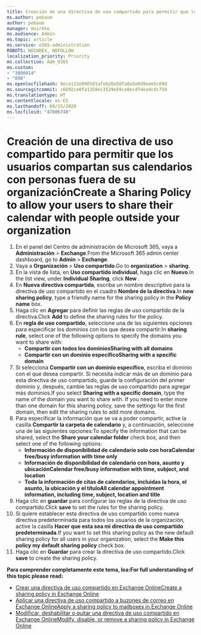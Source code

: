 ```yaml
---
title: Creación de una directiva de uso compartido para permitir que los usuarios compartan sus calendarios con personas fuera de su organización
ms.author: pebaum
author: pebaum
manager: mnirkhe
ms.audience: Admin
ms.topic: article
ms.service: o365-administration
ROBOTS: NOINDEX, NOFOLLOW
localization_priority: Priority
ms.collection: Adm_O365
ms.custom:
- "3800014"
- "898"
ms.openlocfilehash: 9ece122e0905d1afeb26e50fa0a5e049eee5c09d
ms.sourcegitcommit: c6692ce0fa1358ec3529e59ca0ecdfdea4cdc759
ms.translationtype: HT
ms.contentlocale: es-ES
ms.lasthandoff: 09/15/2020
ms.locfileid: "47806740"
---
```

# <a name="create-a-sharing-policy-to-allow-your-users-to-share-their-calendar-with-people-outside-your-organization"></a><span data-ttu-id="92dfd-102">Creación de una directiva de uso compartido para permitir que los usuarios compartan sus calendarios con personas fuera de su organización</span><span class="sxs-lookup"><span data-stu-id="92dfd-102">Create a Sharing Policy to allow your users to share their calendar with people outside your organization</span></span>

1. <span data-ttu-id="92dfd-103">En el panel del Centro de administración de Microsoft 365, vaya a **Administración** > **Exchange**.</span><span class="sxs-lookup"><span data-stu-id="92dfd-103">From the Microsoft 365 admin center dashboard, go to **Admin** > **Exchange**.</span></span>
2. <span data-ttu-id="92dfd-104">Vaya a **Organización** > **Uso compartido**.</span><span class="sxs-lookup"><span data-stu-id="92dfd-104">Go to **organization** > **sharing**.</span></span>
3. <span data-ttu-id="92dfd-105">En la vista de lista, en **Uso compartido individual**, haga clic en **Nuevo**.</span><span class="sxs-lookup"><span data-stu-id="92dfd-105">In the list view, under **Individual Sharing**, click **New** .</span></span>
4. <span data-ttu-id="92dfd-106">En **Nueva directiva compartida**, escriba un nombre descriptivo para la directiva de uso compartido en el cuadro **Nombre de la directiva**.</span><span class="sxs-lookup"><span data-stu-id="92dfd-106">In **new sharing policy**, type a friendly name for the sharing policy in the **Policy name** box.</span></span>
5. <span data-ttu-id="92dfd-107">Haga clic en **Agregar** para definir las reglas de uso compartido de la directiva.</span><span class="sxs-lookup"><span data-stu-id="92dfd-107">Click **Add**  to define the sharing rules for the policy.</span></span>
6. <span data-ttu-id="92dfd-108">En **regla de uso compartido**, seleccione una de las siguientes opciones para especificar los dominios con los que desea compartir:</span><span class="sxs-lookup"><span data-stu-id="92dfd-108">In **sharing rule**, select one of the following options to specify the domains you want to share with:</span></span>
    - <span data-ttu-id="92dfd-109">**Compartir con todos los dominios**</span><span class="sxs-lookup"><span data-stu-id="92dfd-109">**Sharing with all domains**</span></span>
    - <span data-ttu-id="92dfd-110">**Compartir con un dominio específico**</span><span class="sxs-lookup"><span data-stu-id="92dfd-110">**Sharing with a specific domain**</span></span>
8. <span data-ttu-id="92dfd-p101">Si selecciona **Compartir con un dominio específico**, escriba el dominio con el que desea compartir. Si necesita indicar más de un dominio para esta directiva de uso compartido, guarde la configuración del primer dominio y, después, cambie las reglas de uso compartido para agregar más dominios.</span><span class="sxs-lookup"><span data-stu-id="92dfd-p101">If you select **Sharing with a specific domain**, type the name of the domain you want to share with. If you need to enter more than one domain for this sharing policy, save the settings for the first domain, then edit the sharing rules to add more domains.</span></span>
9. <span data-ttu-id="92dfd-113">Para especificar la información que se va a poder compartir, active la casilla **Compartir la carpeta de calendario** y, a continuación, seleccione una de las siguientes opciones:</span><span class="sxs-lookup"><span data-stu-id="92dfd-113">To specify the information that can be shared, select the **Share your calendar folder** check box, and then select one of the following options:</span></span>
    - <span data-ttu-id="92dfd-114">**Información de disponibilidad de calendario solo con hora**</span><span class="sxs-lookup"><span data-stu-id="92dfd-114">**Calendar free/busy information with time only**</span></span>
    - <span data-ttu-id="92dfd-115">**Información de disponibilidad de calendario con hora, asunto y ubicación**</span><span class="sxs-lookup"><span data-stu-id="92dfd-115">**Calendar free/busy information with time, subject, and location**</span></span>
    - <span data-ttu-id="92dfd-116">**Toda la información de citas de calendarios, incluidas la hora, el asunto, la ubicación y el título**</span><span class="sxs-lookup"><span data-stu-id="92dfd-116">**All calendar appointment information, including time, subject, location and title**</span></span>
11. <span data-ttu-id="92dfd-117">Haga clic en **guardar** para configurar las reglas de la directiva de uso compartido.</span><span class="sxs-lookup"><span data-stu-id="92dfd-117">Click **save** to set the rules for the sharing policy.</span></span>
12. <span data-ttu-id="92dfd-118">Si quiere establecer esta directiva de uso compartido como nueva directiva predeterminada para todos los usuarios de la organización, active la casilla **Hacer que esta sea mi directiva de uso compartido predeterminada**.</span><span class="sxs-lookup"><span data-stu-id="92dfd-118">If you want to set this sharing policy as the new default sharing policy for all users in your organization, select the **Make this policy my default sharing policy** check box.</span></span>
13. <span data-ttu-id="92dfd-119">Haga clic en **Guardar** para crear la directiva de uso compartido.</span><span class="sxs-lookup"><span data-stu-id="92dfd-119">Click **save** to create the sharing policy.</span></span>  

<span data-ttu-id="92dfd-120">**Para comprender completamente este tema, lea:**</span><span class="sxs-lookup"><span data-stu-id="92dfd-120">**For full understanding of this topic please read:**</span></span>

- [<span data-ttu-id="92dfd-121">Crear una directiva de uso compartido en Exchange Online</span><span class="sxs-lookup"><span data-stu-id="92dfd-121">Create a sharing policy in Exchange Online</span></span>](https://docs.microsoft.com/exchange/sharing/sharing-policies/create-a-sharing-policy)
- [<span data-ttu-id="92dfd-122">Aplicar una directiva de uso compartido a buzones de correo en Exchange Online</span><span class="sxs-lookup"><span data-stu-id="92dfd-122">Apply a sharing policy to mailboxes in Exchange Online</span></span>](https://docs.microsoft.com/exchange/sharing/sharing-policies/apply-a-sharing-policy)
- [<span data-ttu-id="92dfd-123">Modificar, deshabilitar o quitar una directiva de uso compartido en Exchange Online</span><span class="sxs-lookup"><span data-stu-id="92dfd-123">Modify, disable, or remove a sharing policy in Exchange Online</span></span>](https://docs.microsoft.com/exchange/sharing/sharing-policies/modify-a-sharing-policy)